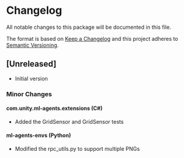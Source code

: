 # Changelog
All notable changes to this package will be documented in this file.

The format is based on [Keep a Changelog](http://keepachangelog.com/en/1.0.0/)
and this project adheres to [Semantic Versioning](http://semver.org/spec/v2.0.0.html).

## [Unreleased]
 * Initial version

 ### Minor Changes
#### com.unity.ml-agents.extensions (C#)
- Added the GridSensor and GridSensor tests
#### ml-agents-envs  (Python)
- Modified the rpc_utils.py to support multiple PNGs
